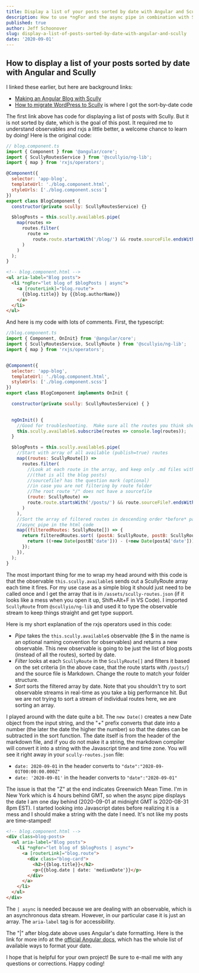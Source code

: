 ```yaml
---
title: Display a list of your posts sorted by date with Angular and Scully
description: How to use *ngFor and the async pipe in combination with Scully's route service to display a list of markdown blog posts by date.
published: true
author: Jeff Schoonover
slug: display-a-list-of-posts-sorted-by-date-with-angular-and-scully
date: '2020-09-01'
---
```


## How to display a list of your posts sorted by date with Angular and Scully

I linked these earlier, but here are background links:

- [Making an Angular Blog with Scully](https://unicorn-utterances.com/posts/making-an-angular-blog-with-scully/)
- [How to migrate WordPress to Scully](https://indepth.dev/how-to-migrate-wordpress-to-scully/) is where I got the sort-by-date code

The first link above has code for displaying a list of posts with Scully.  But it is not sorted by date, which is the goal of this post.  It required me to understand observables and rxjs a little better, a welcome chance to learn by doing!  Here is the original code:

```js
// blog.component.ts
import { Component } from '@angular/core';
import { ScullyRoutesService } from '@scullyio/ng-lib';
import { map } from 'rxjs/operators';

@Component({
  selector: 'app-blog',
  templateUrl: './blog.component.html',
  styleUrls: ['./blog.component.scss']
})
export class BlogComponent {
  constructor(private scully: ScullyRoutesService) {}

  $blogPosts = this.scully.available$.pipe(
    map(routes =>
      routes.filter(
        route =>
          route.route.startsWith('/blog/') && route.sourceFile.endsWith('.md')
      )
    )
  );
}
```

```html
<!-- blog.component.html -->
<ul aria-label="Blog posts">
  <li *ngFor="let blog of $blogPosts | async">
    <a [routerLink]="blog.route">
      {{blog.title}} by {{blog.authorName}}
    </a>
  </li>
</ul>
```

And here is my code with lots of comments.  First, the typescript:

```js
//blog.component.ts
import { Component, OnInit} from '@angular/core';
import { ScullyRoutesService, ScullyRoute } from '@scullyio/ng-lib';
import { map } from 'rxjs/operators';


@Component({
  selector: 'app-blog',
  templateUrl: './blog.component.html',
  styleUrls: ['./blog.component.scss']
})
export class BlogComponent implements OnInit {

  constructor(private scully: ScullyRoutesService) { }
  

  ngOnInit() {
    //Good for troubleshooting.  Make sure all the routes you think should be there are
    this.scully.available$.subscribe(routes => console.log(routes));
  }

  $blogPosts = this.scully.available$.pipe(
    //Start with array of all available (publish=true) routes
    map((routes: ScullyRoute[]) =>  
      routes.filter(
        //Look at each route in the array, and keep only .md files with /posts/ route
        //(that is all the blog posts)
        //sourcefile? has the question mark (optional)
        //in case you are not filtering by route folder
        //The root route "/" does not have a sourcefile
        (route: ScullyRoute) =>
        route.route.startsWith('/posts/') && route.sourceFile?.endsWith('.md')
      )
    ),
    //Sort the array of filtered routes in descending order *before* passing it to the
    //async pipe in the html code
    map((filteredRoutes: ScullyRoute[]) => {
      return filteredRoutes.sort( (postA: ScullyRoute, postB: ScullyRoute) => {
        return ((+new Date(postB['date'])) - (+new Date(postA['date'])));
      });
    }),
  );
}
```

The most important thing for me to wrap my head around with this code is that the observable `this.scully.available$` sends out a ScullyRoute array each time it fires.  For my use case as a simple blog it should just need to be called once and I get the array that is in `/assets/scully-routes.json` (if it looks like a mess when you open it up, Shift+Alt+F in VS Code).  I imported `ScullyRoute` from `@scullyio/ng-lib` and used it to type the observable stream to keep things straight and get type support.

Here is my short explanation of the rxjs operators used in this code:

- *Pipe* takes the `this.scully.available$` observable (the $ in the name is an optional naming convention for observables) and returns a new observable.  This new observable is going to be just the list of blog posts (instead of all the routes), sorted by date.
- *Filter* looks at each `ScullyRoute` in the `ScullyRoute[]` and filters it based on the set criteria (in the above case, that the route starts with `/posts/`) and the source file is Markdown.  Change the route to match your folder structure.
- *Sort* sorts the filtered array by date.  Note that you shouldn't try to sort observable streams in real-time as you take a big performance hit.  But we are not trying to sort a stream of individual routes here, we are sorting an array.

I played around with the date quite a bit.  The `new Date()` creates a new Date object from the input string, and the "+" prefix converts that date into a number (the later the date the higher the number) so that the dates can be subtracted in the sort function.  The date itself is from the header of the markdown file, and if you do not make it a string, the markdown compiler will convert it into a string with the Javascript time and time zone.  You will see it right away in your `scully-routes.json` file:

- `date: 2020-09-01` in the header converts to `"date":"2020-09-01T00:00:00.000Z"`
- `date: '2020-09-01'` in the header converts to `"date":"2020-09-01"`

The issue is that the "Z" at the end indicates Greenwich Mean Time.  I'm in New York which is 4 hours behind GMT, so when the async pipe displays the date I am one day behind (2020-09-01 at midnight GMT is 2020-08-31 8pm EST).  I started looking into Javascript dates before realizing it is a mess and I should make a string with the date I need.  It's not like my posts are time-stamped!

```html
<!-- blog.component.html -->
<div class=blog-posts>
  <ul aria-label="Blog posts">
    <li *ngFor="let blog of $blogPosts | async">
      <a [routerLink]="blog.route">
        <div class="blog-card">
          <h2>{{blog.title}}</h2>
          <p>{{blog.date | date: 'mediumDate'}}</p>
        </div>
      </a>
    </li>
  </ul>
</div>
```

The `| async` is needed because we are dealing with an observable, which is an asynchronous data stream.  However, in our particular case it is just an array.  The `aria-label` tag is for accessibility.

The "|" after blog.date above uses Angular's date formatting.  Here is the link for more info at the [official Angular docs](https://angular.io/api/common/DatePipe/), which has the whole list of available ways to format your date.

I hope that is helpful for your own project!  Be sure to e-mail me with any questions or corrections.  Happy coding!
